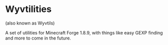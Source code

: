 # Wyvtilities

(also known as Wyvtils)

A set of utilities for Minecraft Forge 1.8.9, with things like easy GEXP finding and more to come in the future.
